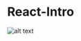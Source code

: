 # React-Intro
![alt text](https://github.com/hectic97]/React-Intro/blob/master/first_react_app/public/Hello_React.PNG?raw=true)
